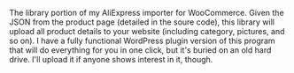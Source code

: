 The library portion of my AliExpress importer for WooCommerce. Given the JSON from the product page (detailed in the soure code), this library will upload all product details to your website (including category, pictures, and so on). I have a fully functional WordPress plugin version of this program that will do everything for you in one click, but it's buried on an old hard drive. I'll upload it if anyone shows interest in it, though.
